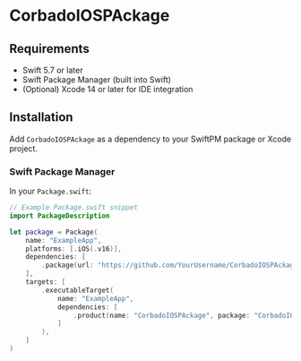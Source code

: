 # CorbadoIOSPAckage

## Requirements

- Swift 5.7 or later
- Swift Package Manager (built into Swift)
- (Optional) Xcode 14 or later for IDE integration

## Installation

Add `CorbadoIOSPAckage` as a dependency to your SwiftPM package or Xcode project.

### Swift Package Manager

In your `Package.swift`:

```swift
// Example Package.swift snippet
import PackageDescription

let package = Package(
    name: "ExampleApp",
    platforms: [.iOS(.v16)],
    dependencies: [
        .package(url: "https://github.com/YourUsername/CorbadoIOSPAckage.git", from: "1.0.0")
    ],
    targets: [
        .executableTarget(
            name: "ExampleApp",
            dependencies: [
                .product(name: "CorbadoIOSPAckage", package: "CorbadoIOSPAckage")
            ]
        ),
    ]
)
